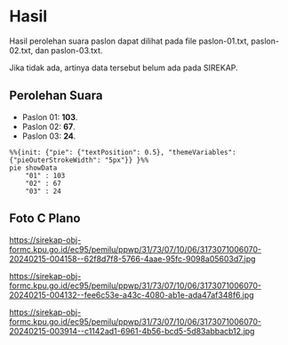 # Hasil

Hasil perolehan suara paslon dapat dilihat pada file paslon-01.txt, paslon-02.txt, dan paslon-03.txt.

Jika tidak ada, artinya data tersebut belum ada pada SIREKAP.

## Perolehan Suara

 * Paslon 01: **103**.
 * Paslon 02: **67**.
 * Paslon 03: **24**.

```mermaid
%%{init: {"pie": {"textPosition": 0.5}, "themeVariables": {"pieOuterStrokeWidth": "5px"}} }%%
pie showData
    "01" : 103
    "02" : 67
    "03" : 24
```
## Foto C Plano

https://sirekap-obj-formc.kpu.go.id/ec95/pemilu/ppwp/31/73/07/10/06/3173071006070-20240215-004158--62f8d7f8-5766-4aae-95fc-9098a05603d7.jpg

https://sirekap-obj-formc.kpu.go.id/ec95/pemilu/ppwp/31/73/07/10/06/3173071006070-20240215-004132--fee6c53e-a43c-4080-ab1e-ada47af348f6.jpg

https://sirekap-obj-formc.kpu.go.id/ec95/pemilu/ppwp/31/73/07/10/06/3173071006070-20240215-003914--c1142ad1-6961-4b56-bcd5-5d83abbacb12.jpg
